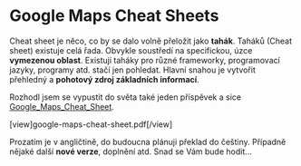 <!--
title : Google Maps Cheat Sheets
author : Roman Ožana <ozana@omdesign.cz>
date : 5.11.2008 09:39:36
tags : google, mapy
-->

# Google Maps Cheat Sheets

Cheat sheet je něco, co by se dalo volně přeložit jako **tahák**. Taháků (Cheat sheet) existuje celá řada. Obvykle soustředí na specifickou, úzce **vymezenou oblast**. Existují taháky pro různé frameworky, programovací jazyky, programy atd. stačí jen pohledat. Hlavní snahou je vytvořit přehledný a **pohotový zdroj základních informací**.

Rozhodl jsem se vypustit do světa také jeden příspěvek a sice [Google\_Maps\_Cheat_Sheet][1].

[view]google-maps-cheat-sheet.pdf[/view]

Prozatím je v angličtině, do budoucna plánuji překlad do češtiny. Případně nějaké další **nové verze**, doplnění atd. Snad se Vám bude hodit&#8230;

 [1]: google-maps-cheat-sheet.pdf
